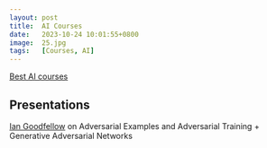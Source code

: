 ```yaml
---
layout: post
title:  AI Courses
date:   2023-10-24 10:01:55+0800
image:  25.jpg
tags:   [Courses, AI]
---
```


[Best AI courses](https://www.coursera.org/courses?query=artificial%20intelligence)

## Presentations

[Ian Goodfellow](https://www.iangoodfellow.com/slides/) on Adversarial Examples and Adversarial Training + Generative Adversarial Networks